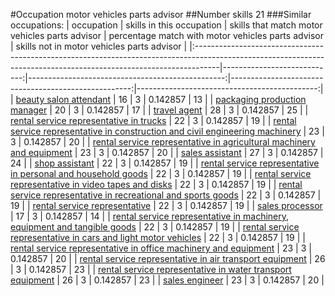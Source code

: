 #Occupation motor vehicles parts advisor
##Number skills 21
###Similar occupations:
| occupation                                                                                                                                                        |   skills in this occupation |   skills that match motor vehicles parts advisor |   percentage match with motor vehicles parts advisor |   skills not in motor vehicles parts advisor |
|:------------------------------------------------------------------------------------------------------------------------------------------------------------------|----------------------------:|-------------------------------------------------:|-----------------------------------------------------:|---------------------------------------------:|
| [beauty salon attendant](beauty_salon_attendant.md)                                                                                                               |                          16 |                                                3 |                                             0.142857 |                                           13 |
| [packaging production manager](packaging_production_manager.md)                                                                                                   |                          20 |                                                3 |                                             0.142857 |                                           17 |
| [travel agent](travel_agent.md)                                                                                                                                   |                          28 |                                                3 |                                             0.142857 |                                           25 |
| [rental service representative in trucks](rental_service_representative_in_trucks.md)                                                                             |                          22 |                                                3 |                                             0.142857 |                                           19 |
| [rental service representative in construction and civil engineering machinery](rental_service_representative_in_construction_and_civil_engineering_machinery.md) |                          23 |                                                3 |                                             0.142857 |                                           20 |
| [rental service representative in agricultural machinery and equipment](rental_service_representative_in_agricultural_machinery_and_equipment.md)                 |                          23 |                                                3 |                                             0.142857 |                                           20 |
| [sales assistant](sales_assistant.md)                                                                                                                             |                          27 |                                                3 |                                             0.142857 |                                           24 |
| [shop assistant](shop_assistant.md)                                                                                                                               |                          22 |                                                3 |                                             0.142857 |                                           19 |
| [rental service representative in personal and household goods](rental_service_representative_in_personal_and_household_goods.md)                                 |                          22 |                                                3 |                                             0.142857 |                                           19 |
| [rental service representative in video tapes and disks](rental_service_representative_in_video_tapes_and_disks.md)                                               |                          22 |                                                3 |                                             0.142857 |                                           19 |
| [rental service representative in recreational and sports goods](rental_service_representative_in_recreational_and_sports_goods.md)                               |                          22 |                                                3 |                                             0.142857 |                                           19 |
| [rental service representative](rental_service_representative.md)                                                                                                 |                          22 |                                                3 |                                             0.142857 |                                           19 |
| [sales processor](sales_processor.md)                                                                                                                             |                          17 |                                                3 |                                             0.142857 |                                           14 |
| [rental service representative in machinery, equipment and tangible goods](rental_service_representative_in_machinery,_equipment_and_tangible_goods.md)           |                          22 |                                                3 |                                             0.142857 |                                           19 |
| [rental service representative in cars and light motor vehicles](rental_service_representative_in_cars_and_light_motor_vehicles.md)                               |                          22 |                                                3 |                                             0.142857 |                                           19 |
| [rental service representative in office machinery and equipment](rental_service_representative_in_office_machinery_and_equipment.md)                             |                          23 |                                                3 |                                             0.142857 |                                           20 |
| [rental service representative in air transport equipment](rental_service_representative_in_air_transport_equipment.md)                                           |                          26 |                                                3 |                                             0.142857 |                                           23 |
| [rental service representative in water transport equipment](rental_service_representative_in_water_transport_equipment.md)                                       |                          26 |                                                3 |                                             0.142857 |                                           23 |
| [sales engineer](sales_engineer.md)                                                                                                                               |                          23 |                                                3 |                                             0.142857 |                                           20 |
